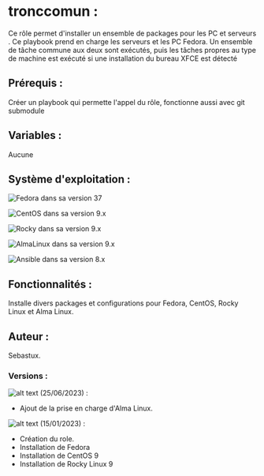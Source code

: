 # **tronccomun** :

Ce rôle permet d'installer un ensemble de packages pour les PC et serveurs .
Ce playbook prend en charge les serveurs et les PC Fedora. Un ensemble de tâche commune aux deux sont exécutés, puis les tâches propres au type de
machine est exécuté si une installation du bureau XFCE est détecté


## **Prérequis** :
Créer un playbook qui permette l'appel du rôle, fonctionne aussi avec git submodule

## **Variables** :

Aucune

## **Système d'exploitation** :

![Fedora](https://img.shields.io/badge/Fedora-294172?style=for-the-badge&logo=fedora&logoColor=white) dans sa version 37

![CentOS](https://img.shields.io/badge/cent%20os-002260?style=for-the-badge&logo=centos&logoColor=F0F0F0) dans sa version 9.x

![Rocky](https://img.shields.io/badge/rocky-002260?style=for-the-badge&logo=centos&logoColor=F0F0F0) dans sa version 9.x

![AlmaLinux](https://img.shields.io/badge/AlmaLinux-0078D6?style=for-the-badge&logo=linux&logoColor=black) dans sa version 9.x

![Ansible](https://img.shields.io/badge/ansible-%231A1918.svg?style=for-the-badge&logo=ansible&logoColor=white) dans sa version 8.x

## **Fonctionnalités** :

Installe divers packages et configurations pour Fedora, CentOS, Rocky Linux et Alma Linux.

## **Auteur** :
Sebastux.

### **Versions** :

![alt text](https://img.shields.io/badge/version-v1.0.0-brightgreen.svg "Logo Version") (25/06/2023) :

- Ajout de la prise en charge d'Alma Linux.

![alt text](https://img.shields.io/badge/version-v1.0.0-brightgreen.svg "Logo Version") (15/01/2023) :

  - Création du role.
  - Installation de Fedora
  - Installation de CentOS 9
  - Installation de Rocky Linux 9
